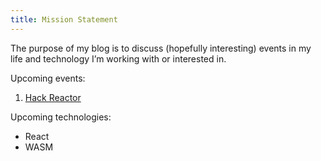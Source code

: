 ```yaml
---
title: Mission Statement
---
```


The purpose of my blog is to discuss (hopefully interesting) events in my life and technology I’m working with or interested in.

Upcoming events:

1. [Hack Reactor](http://www.hackreactor.com)

Upcoming technologies:

- React
- WASM
